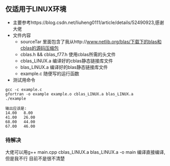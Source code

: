 ## 仅适用于LINUX环境
- 主要参考https://blog.csdn.net/liuheng0111/article/details/52490923,感谢大佬
- 文件内容
  - sourceTar 里面包含了我从http://www.netlib.org/blas/下载下的blas和cblas的源码压缩包
  - cblas.h && cblas_f77.h 使用cblas所需的头文件
  - cblas_LINUX.a 编译好的cblas静态链接库文件
  - blas_LINUX.a  编译好的blas静态链接库文件
  - example.c 随便写的运行函数
- 测试用命令
```shell
gcc -c example.c
gfortran -o example example.o cblas_LINUX.a blas_LINUX.a
./example

输出应该是:
14.00   8.00
41.00   26.00
68.00   44.00
67.00   46.00
```
### 待解决
大佬可以用g++ main.cpp cblas_LINUX.a blas_LINUX.a -o main 
编译直接编译,但是我不行
目前不是很不清楚